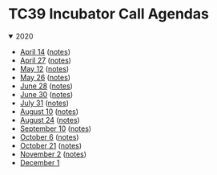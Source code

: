 TC39 Incubator Call Agendas
===========================

<details open>
<summary>2020</summary>
  
- [April 14](./2020/04-14.md) ([notes](./notes/2020/04-14.md))
- [April 27](./2020/04-27.md) ([notes](./notes/2020/04-28.md))
- [May 12](./2020/05-12.md) ([notes](./notes/2020/05-12.md))
- [May 26](./2020/05-26.md) ([notes](./notes/2020/05-12.md))
- [June 28](./2020/06-16.md) ([notes](./notes/2020/06-16.md))
- [June 30](./2020/06-30.md) ([notes](./notes/2020/06-30.md))
- [July 31](./2020/07-31.md) ([notes](./notes/2020/07-31.md))
- [August 10](./2020/08-10.md) ([notes](./notes/2020/08-10.md))
- [August 24](./2020/08-24.md) ([notes](./notes/2020/08-24.md))
- [September 10](./2020/09-10.md) ([notes](./notes/2020/09-10.md))
- [October 6](./2020/10-06.md) ([notes](./notes/2020/10-06.md))
- [October 21](./2020/10-21.md) ([notes](./notes/2020/10-21.md))
- [November 2](./2020/11-02.md) ([notes](./notes/2020/11-02.md))
- [December 1](./2020/12-01.md)
</details>
